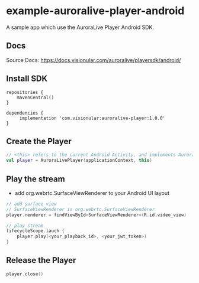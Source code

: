 # example-auroralive-player-android
A sample app which use the AuroraLive Player Android SDK.

## Docs

Source Docs: https://docs.visionular.com/auroralive/playersdk/android/

## Install SDK

```
repositories {
    mavenCentral()
}

dependencies {
     implementation 'com.visionular:auroralive-player:1.0.0'
}

```

## Create the Player
```kotlin
// <this> refers to the current Android Activity, and implements AuroraLivePlayer.Listener
val player = AuroraLivePlayer(applicationContext, this)
```

## Play the stream

* add org.webrtc.SurfaceViewRenderer to your Android UI layout

```kotlin
// add surface view
// SurfaceViewRenderer is org.webrtc.SurfaceViewRenderer
player.renderer = findViewById<SurfaceViewRenderer>(R.id.video_view)

// play stream
lifecycleScope.lauch {
    player.play(<your_playback_id>, <your_jwt_token>)
}
```

## Release the Player
```kotlin
player.close()
```
